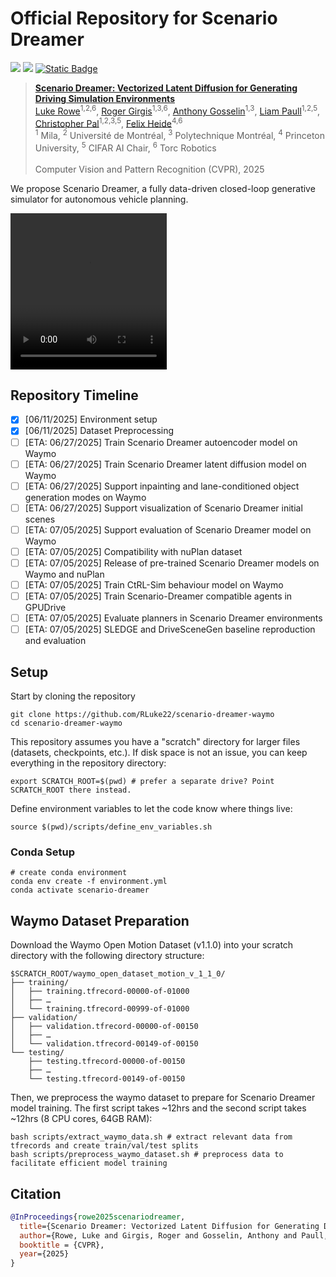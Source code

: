 # Official Repository for Scenario Dreamer

<p align="left">
<a href="https://arxiv.org/abs/2503.22496" alt="arXiv">
    <img src="https://img.shields.io/badge/arXiv-2503.22496-b31b1b.svg?style=flat" /></a>
<a href="https://princeton-computational-imaging.github.io/scenario-dreamer/" alt="webpage">
    <img src="https://img.shields.io/badge/Project Page-Scenario Dreamer-blue" /></a>
<a href="https://paperswithcode.com/paper/scenario-dreamer-vectorized-latent-diffusion">
    <img alt="Static Badge" src="https://img.shields.io/badge/paper_with_code-link-turquoise?logo=paperswithcode" /></a>

> [**Scenario Dreamer: Vectorized Latent Diffusion for Generating Driving Simulation Environments**](https://arxiv.org/abs/2503.22496)  <br>
> [Luke Rowe](https://rluke22.github.io)<sup>1,2,6</sup>, [Roger Girgis](https://mila.quebec/en/person/roger-girgis/)<sup>1,3,6</sup>, [Anthony Gosselin](https://www.linkedin.com/in/anthony-gosselin-098b7a1a1/)<sup>1,3</sup>, [Liam Paull](https://liampaull.ca/)<sup>1,2,5</sup>, [Christopher Pal](https://sites.google.com/view/christopher-pal)<sup>1,2,3,5</sup>, [Felix Heide](https://www.cs.princeton.edu/~fheide/)<sup>4,6</sup>  <br>
> <sup>1</sup> Mila, <sup>2</sup> Université de Montréal, <sup>3</sup> Polytechnique Montréal, <sup>4</sup> Princeton University, <sup>5</sup> CIFAR AI Chair, <sup>6</sup> Torc Robotics <br>
> <br>
> Computer Vision and Pattern Recognition (CVPR), 2025 <br>
>

We propose Scenario Dreamer, a fully data-driven closed-loop generative simulator for autonomous vehicle planning.

<video src="https://github.com/user-attachments/assets/83bcea5f-a459-45b7-8d36-eb9dd76e100a" width="250" height="250"></video>

## Repository Timeline

- [x] [06/11/2025] Environment setup
- [x] [06/11/2025] Dataset Preprocessing
- [ ] [ETA: 06/27/2025] Train Scenario Dreamer autoencoder model on Waymo
- [ ] [ETA: 06/27/2025] Train Scenario Dreamer latent diffusion model on Waymo
- [ ] [ETA: 06/27/2025] Support inpainting and lane-conditioned object generation modes on Waymo
- [ ] [ETA: 06/27/2025] Support visualization of Scenario Dreamer initial scenes
- [ ] [ETA: 07/05/2025] Support evaluation of Scenario Dreamer model on Waymo
- [ ] [ETA: 07/05/2025] Compatibility with nuPlan dataset
- [ ] [ETA: 07/05/2025] Release of pre-trained Scenario Dreamer models on Waymo and nuPlan
- [ ] [ETA: 07/05/2025] Train CtRL-Sim behaviour model on Waymo
- [ ] [ETA: 07/05/2025] Train Scenario-Dreamer compatible agents in GPUDrive
- [ ] [ETA: 07/05/2025] Evaluate planners in Scenario Dreamer environments
- [ ] [ETA: 07/05/2025] SLEDGE and DriveSceneGen baseline reproduction and evaluation

## Setup

Start by cloning the repository
```
git clone https://github.com/RLuke22/scenario-dreamer-waymo
cd scenario-dreamer-waymo
```

This repository assumes you have a "scratch" directory for larger files (datasets, checkpoints, etc.). If disk space is not an issue, you can keep everything in the repository directory:
```
export SCRATCH_ROOT=$(pwd) # prefer a separate drive? Point SCRATCH_ROOT there instead.
```

Define environment variables to let the code know where things live:
```
source $(pwd)/scripts/define_env_variables.sh
```

### Conda Setup 

```
# create conda environment
conda env create -f environment.yml
conda activate scenario-dreamer
```

## Waymo Dataset Preparation

Download the Waymo Open Motion Dataset (v1.1.0) into your scratch directory with the following directory structure:

```
$SCRATCH_ROOT/waymo_open_dataset_motion_v_1_1_0/
├── training/
│   ├── training.tfrecord-00000-of-01000
│   ├── …
│   └── training.tfrecord-00999-of-01000
├── validation/
│   ├── validation.tfrecord-00000-of-00150
│   ├── …
│   └── validation.tfrecord-00149-of-00150
└── testing/
    ├── testing.tfrecord-00000-of-00150
    ├── …
    └── testing.tfrecord-00149-of-00150
```

Then, we preprocess the waymo dataset to prepare for Scenario Dreamer model training. The first script takes ~12hrs and the second script takes ~12hrs (8 CPU cores, 64GB RAM):
```
bash scripts/extract_waymo_data.sh # extract relevant data from tfrecords and create train/val/test splits
bash scripts/preprocess_waymo_dataset.sh # preprocess data to facilitate efficient model training
```


## Citation

```bibtex
@InProceedings{rowe2025scenariodreamer,
  title={Scenario Dreamer: Vectorized Latent Diffusion for Generating Driving Simulation Environments},
  author={Rowe, Luke and Girgis, Roger and Gosselin, Anthony and Paull, Liam and Pal, Christopher and Heide, Felix},
  booktitle = {CVPR},
  year={2025}
}
```
